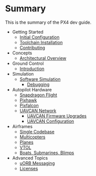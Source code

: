 # Summary

This is the summary of the PX4 dev guide.

* Getting Started
  * [Initial Configuration](starting-initial-config.md)
  * [Toolchain Installation](starting-installing.md)
  * [Contributing](starting-contributing.md)
* Concepts
   * [Architectural Overview](concept-architecture.md)
* Ground Control
   * [Introduction](qgroundcontrol-intro.md)
* Simulation
   * [Software Simulation](simulation-sitl.md)
     * [Debugging](simulation-debugging.md)
* Autopilot Hardware
   * [Snapdragon Flight](hardware-snapdragon.md)
   * [Pixhawk](hardware-pixhawk.md)
   * [Pixfalcon](hardware-pixfalcon.md)
   * [UAVCAN Network](uavcan-intro.md)
     * [UAVCAN Firmware Upgrades](uavcan-node-firmware.md)
     * [UAVCAN Configuration](uavcan-node-enumeration.md)
* Airframes
  * [Single Codebase](airframes-architecture.md)
  * [Multicopters](airframes-multicopter.md)
  * [Planes](airframes-plane.md)
  * [VTOL](airframes-vtol.md)
  * [Boats, Submarines, Blimps](airframes-experimental.md)
* Advanced Topics
   * [uORB Messaging](advanced-uorb.md)
   * [Licenses](advanced-licenses.md)
